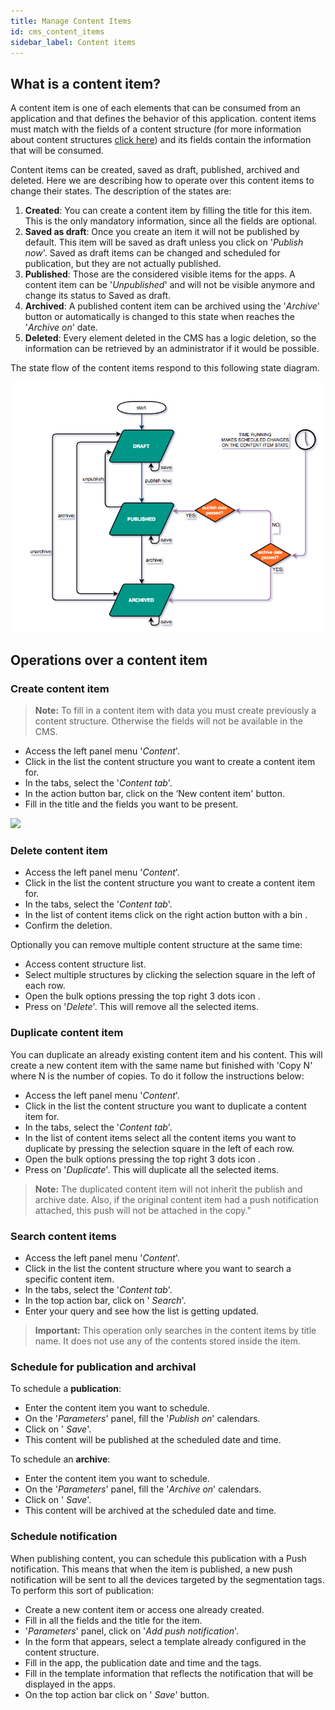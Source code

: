 ```yaml
---
title: Manage Content Items
id: cms_content_items
sidebar_label: Content items
---
```


## What is a content item?

A content item is one of each elements that can be consumed from an application and that defines the behavior of this application.
content items must match with the fields of a content structure (for more information about content structures [click here](cms_content_modules.html))
and its fields contain the information that will be consumed.

Content items can be created, saved as draft, published, archived and deleted. Here we are describing how to operate over this content
items to change their states. The description of the states are:

1. **Created**: You can create a content item by filling the title for this item. This is the only mandatory information, since
all the fields are optional.
2. **Saved as draft**: Once you create an item it will not be published by default. This item will be saved as draft unless you click on
   '*Publish now*'. Saved as draft items can be changed and scheduled for publication, but they are not actually published.
3. **Published**: Those are the considered visible items for the apps. A content item can be '*Unpublished*' and will not be visible anymore 
and change its status to Saved as draft. 
1. **Archived**: A published content item can be archived using the '*Archive*' button or automatically is changed to this state 
when reaches the '*Archive on*' date.
5. **Deleted**: Every element deleted in the CMS has a logic deletion, so the information can be retrieved by an administrator
   if it would be possible.
   
The state flow of the content items respond to this following state diagram.


![](../../../img/content-item-states-flow.png)


## Operations over a content item

### Create content item

> **Note:** To fill in a content item with data you must create previously a content structure. Otherwise the fields will not be available in the CMS.

- Access the left panel menu '*Content*'.
- Click in the list the content structure you want to create a content item for.
- In the tabs, select the '*Content tab*'.
- In the action button bar, click on the ‘New content item' button.
- Fill in the title and the fields you want to be present.


![](../../../img/tutorial_create_content_item.gif)


### Delete content item
- Access the left panel menu '*Content*'.
- Click in the list the content structure you want to create a content item for.
- In the tabs, select the '*Content tab*'.
- In the list of content items click on the right action button with a bin <span class="fa fa-trash"></span>.
- Confirm the deletion.

Optionally you can remove multiple content structure at the same time:

- Access content structure list.
- Select multiple structures by clicking the selection square in the left of each row.
- Open the bulk options pressing the top right 3 dots icon <span class="fa fa-ellipsis-v"></span>.
- Press on '*Delete*'. This will remove all the selected items.

### Duplicate content item

You can duplicate an already existing content item and his content. This will create a new content item with the same name 
but finished with 'Copy N' where N is the number of copies. To do it follow the instructions below:

- Access the left panel menu '*Content*'.
- Click in the list the content structure you want to duplicate a content item for.
- In the tabs, select the '*Content tab*'.
- In the list of content items select all the content items you want to duplicate by pressing the selection square in the left of each row.
- Open the bulk options pressing the top right 3 dots icon <span class="fa fa-ellipsis-v"></span>.
- Press on '*Duplicate*'. This will duplicate all the selected items.

> **Note:** The duplicated content item will not inherit the publish and archive date. Also, if the original content item had a push notification attached, this push will not be attached in the copy."

### Search content items

- Access the left panel menu '*Content*'.
- Click in the list the content structure where you want to search a specific content item.
- In the tabs, select the '*Content tab*'.
- In the top action bar, click on '<span class="fa fa-search"></span> *Search*'.
- Enter your query and see how the list is getting updated.

> **Important:** This operation only searches in the content items by title name. It does not use any of the contents stored inside the item.

### Schedule for publication and archival

To schedule a **publication**:

- Enter the content item you want to schedule.
- On the '*Parameters*' panel, fill the '*Publish on*' calendars.
- Click on '<span class="fa fa-upload"></span> *Save*'.
- This content will be published at the scheduled date and time.

To schedule an **archive**:

- Enter the content item you want to schedule.
- On the '*Parameters*' panel, fill the '*Archive on*' calendars.
- Click on '<span class="fa fa-upload"></span> *Save*'.
- This content will be archived at the scheduled date and time.

### Schedule notification

When publishing content, you can schedule this publication with a Push notification. This means that when the item is published, a new
push notification will be sent to all the devices targeted by the segmentation tags. To perform this sort of publication:

- Create a new content item or access one already created.
- Fill in all the fields and the title for the item.
- '*Parameters*' panel, click on '*Add push notification*'.
- In the form that appears, select a template already configured in the content structure.
- Fill in the app, the publication date and time and the tags.
- Fill in the template information that reflects the notification that will be displayed in the apps.
- On the top action bar click on '<span class="fa fa-upload"></span> *Save*' button.